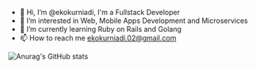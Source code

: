 - 👋 Hi, I’m @ekokurniadi, I'm a Fullstack Developer
- 👀 I’m interested in Web, Mobile Apps Development and Microservices
- 🌱 I’m currently learning Ruby on Rails and Golang
- 📫 How to reach me ekokurniadi.02@gmail.com

![Anurag's GitHub stats](https://github-readme-stats.vercel.app/api?username=ekokurniadi&show_icons=true&theme=radical)



